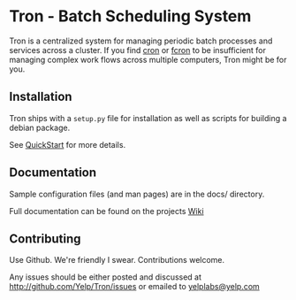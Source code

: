 Tron - Batch Scheduling System
==============================

Tron is a centralized system for managing periodic batch processes and services
across a cluster. If you find [cron](http://en.wikipedia.org/wiki/Cron) or
[fcron](http://fcron.free.fr/) to be insufficient for managing complex work
flows across multiple computers, Tron might be for you.

Installation
------------

Tron ships with a `setup.py` file for installation as well as scripts for building a debian package.

See [QuickStart](http://github.com/Yelp/Tron/wiki/QuickStart) for more details.

Documentation
-------------

Sample configuration files (and man pages) are in the docs/ directory.

Full documentation can be found on the projects [Wiki](http://github.com/Yelp/Tron/wiki)

Contributing
------------

Use Github. We're friendly I swear. Contributions welcome.

Any issues should be either posted and discussed at http://github.com/Yelp/Tron/issues
or emailed to yelplabs@yelp.com